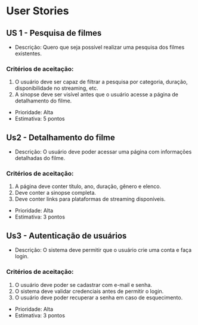 # User Stories

## US 1 - Pesquisa de filmes
- Descrição: Quero que seja possível realizar uma pesquisa dos filmes existentes.

###	Critérios de aceitação:
1. O usuário deve ser capaz de filtrar a pesquisa por categoria, duração, disponibilidade no streaming, etc.
2. A sinopse deve ser visível antes que o usuário acesse a página de detalhamento do filme.

- Prioridade: Alta
- Estimativa: 5 pontos


## Us2 - Detalhamento do filme
- Descrição: O usuário deve poder acessar uma página com informações detalhadas do filme.

### Critérios de aceitação:
1. A página deve conter título, ano, duração, gênero e elenco.
2. Deve conter a sinopse completa.
3. Deve conter links para plataformas de streaming disponíveis.

- Prioridade: Alta
- Estimativa: 3 pontos
 
## Us3 - Autenticação de usuários
- Descrição: O sistema deve permitir que o usuário crie uma conta e faça login.

### Critérios de aceitação:
1. O usuário deve poder se cadastrar com e-mail e senha.
2. O sistema deve validar credenciais antes de permitir o login.
3. O usuário deve poder recuperar a senha em caso de esquecimento.

- Prioridade: Alta
- Estimativa: 3 pontos